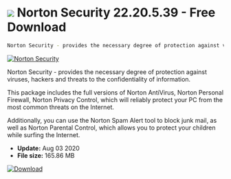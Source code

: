 # ![](https://cdn.softexe.net/static/icon/e/norton-security-4801.png) Norton Security 22.20.5.39 - Free Download

```sh
Norton Security - provides the necessary degree of protection against viruses, hackers and threats to the confidentiality of information. This package includes the full versions of Norton AntiVirus and Norton Personal Firewall, which will reliably protect your PC from the most common
```
[![Norton Security](https://gallery.dpcdn.pl/imgc/Tools/54331/g_-_420x350_1.5_-_x20140923080916_0.png)](https://softexe.net/win/security-privacy/antivirus/norton-security:dhRp.html)

Norton Security - provides the necessary degree of protection against viruses, hackers and threats to the confidentiality of information.

This package includes the full versions of Norton AntiVirus, Norton Personal Firewall, Norton Privacy Control, which will reliably protect your PC from the most common threats on the Internet.

Additionally, you can use the Norton Spam Alert tool to block junk mail, as well as Norton Parental Control, which allows you to protect your children while surfing the Internet.


- **Update:** Aug 03 2020
- **File size:** 165.86 MB

[![Download](https://cdn.softexe.net/static/img/download.png)](https://softexe.net/win/security-privacy/antivirus/norton-security:dhRp.html)

